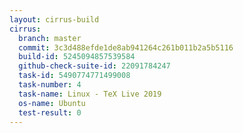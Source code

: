 ```yaml
---
layout: cirrus-build
cirrus:
  branch: master
  commit: 3c3d488efde1de8ab941264c261b011b2a5b5116
  build-id: 5245094857539584
  github-check-suite-id: 22091784247
  task-id: 5490774771499008
  task-number: 4
  task-name: Linux - TeX Live 2019
  os-name: Ubuntu
  test-result: 0
---
```

